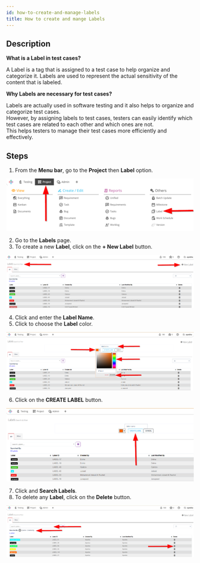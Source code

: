 ```yaml
---
id: how-to-create-and-manage-labels
title: How to create and mange Labels
---
```

## Description

**What is a Label in test cases?**

A Label is a tag that is assigned to a test case to help organize and categorize it.
Labels are used to represent the actual sensitivity of the content that is labeled.

**Why Labels are necessary for test cases?**

Labels are actually used in software testing and it also helps to organize and categorize test cases.  
However, by assigning labels to test cases, testers can easily identify which test cases are related to each other and which ones are not.  
This helps testers to manage their test cases more efficiently and effectively.


## Steps

 1. From the **Menu bar**, go to the **Project** then **Label** option.

 ![](/img/how-tos/how-to-create-and-manage-labels/label-option.png)

 2. Go to the **Labels** page.
 3. To create a new **Label**, click on the **+ New Label** button.

 ![](/img/how-tos/how-to-create-and-manage-labels/new-label.png)

 4. Click and enter the **Label Name**.
 5. Click to choose the **Label** color.

 ![](/img/how-tos/how-to-create-and-manage-labels/label-name.png)

 6. Click on the **CREATE LABEL** button.

 ![](/img/how-tos/how-to-create-and-manage-labels/create-label.png)

 7. Click and **Search Labels**.
 8. To delete any **Label**, click on the **Delete** button.

 ![](/img/how-tos/how-to-create-and-manage-labels/search-label.png)